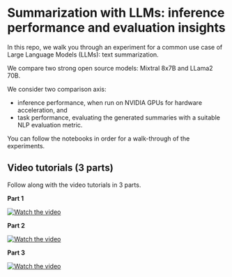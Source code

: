 # Summarization with LLMs: inference performance and evaluation insights

In this repo, we walk you through an experiment for a common use case of Large Language Models (LLMs): text summarization.

We compare two strong open source models: Mixtral 8x7B and LLama2 70B.

We consider two comparison axis:
* inference performance, when run on NVIDIA GPUs for hardware acceleration, and
* task performance, evaluating the generated summaries with a suitable NLP evaluation metric.

You can follow the notebooks in order for a walk-through of the experiments.

## Video tutorials (3 parts)

Follow along with the video tutorials in 3 parts.

**Part 1**

[![Watch the video](https://img.youtube.com/vi/61KZtaKCC00/hqdefault.jpg)](https://www.youtube.com/embed/61KZtaKCC00)

**Part 2**

[![Watch the video](https://img.youtube.com/vi/YnfgLO0TN1g/hqdefault.jpg)](https://www.youtube.com/embed/YnfgLO0TN1g)


**Part 3**

[![Watch the video](https://img.youtube.com/vi/rDzDW033AY0/hqdefault.jpg)](https://www.youtube.com/embed/rDzDW033AY0)

